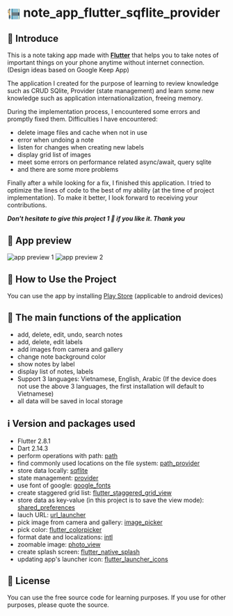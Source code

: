 # <img align="center" width="30px" src="assets\images\note_logo.png" /> note_app_flutter_sqflite_provider

## 👋 Introduce

This is a note taking app made with **[Flutter](https://flutter.dev/)** that helps you to take notes of important things on your phone anytime without internet connection. (Design ideas based on Google Keep App)

The application I created for the purpose of learning to review knowledge such as CRUD SQlite, Provider (state management) and learn some new knowledge such as application internationalization, freeing memory.

During the implementation process, I encountered some errors and promptly fixed them. Difficulties I have encountered:

- delete image files and cache when not in use
- error when undoing a note
- listen for changes when creating new labels
- display grid list of images
- meet some errors on performance related async/await, query sqlite
- and there are some more problems

Finally after a while looking for a fix, I finished this application. I tried to optimize the lines of code to the best of my ability (at the time of project implementation). To make it better, I look forward to receiving your contributions.

**_Don't hesitate to give this project 1 🌟 if you like it. Thank you_**

## 👀 App preview

![app preview 1](app_preview/Google-Pixel-4-XL-Presentation.png)
![app preview 2](app_preview/Google-Pixel-4-XL-Presentation-2.png)

## 📙 How to Use the Project

You can use the app by installing [Play Store][app-for-android] (applicable to android devices)

## 🥰 The main functions of the application

- add, delete, edit, undo, search notes
- add, delete, edit labels
- add images from camera and gallery
- change note background color
- show notes by label
- display list of notes, labels
- Support 3 languages: Vietnamese, English, Arabic (If the device does not use the above 3 languages, the first installation will default to Vietnamese)
- all data will be saved in local storage

## ℹ️ Version and packages used

- Flutter 2.8.1
- Dart 2.14.3
- perform operations with path: [path][path]
- find commonly used locations on the file system: [path_provider][path_provider]
- store data locally: [sqflite][sqflite]
- state management: [provider][provider]
- use font of google: [google_fonts][google_fonts]
- create staggered grid list: [flutter_staggered_grid_view][flutter_staggered_grid_view]
- store data as key-value (in this project is to save the view mode): [shared_preferences][shared_preferences]
- lauch URL: [url_launcher][url_launcher]
- pick image from camera and gallery: [image_picker][image_picker]
- pick color: [flutter_colorpicker][flutter_colorpicker]
- format date and localizations: [intl][intl]
- zoomable image: [photo_view][photo_view]
- create splash screen: [flutter_native_splash][flutter_native_splash]
- updating app's launcher icon: [flutter_launcher_icons][flutter_launcher_icons]

## 📝 License

You can use the free source code for learning purposes. If you use for other purposes, please quote the source.

<br/>

[app-for-android]: https://play.google.com/store/apps/details?id=github.ck1412.noteApp

<!-- Packages -->

[path]: https://pub.dev/packages/path
[path_provider]: https://pub.dev/packages/path_provider
[sqflite]: https://pub.dev/packages/sqflite
[provider]: https://pub.dev/packages/provider
[google_fonts]: https://pub.dev/packages/google_fonts
[flutter_staggered_grid_view]: https://pub.dev/packages/flutter_staggered_grid_view
[shared_preferences]: https://pub.dev/packages/shared_preferences
[url_launcher]: https://pub.dev/packages/url_launcher
[image_picker]: https://pub.dev/packages/image_picker
[flutter_colorpicker]: https://pub.dev/packages/flutter_colorpicker
[intl]: https://pub.dev/packages/intl
[photo_view]: https://pub.dev/packages/photo_view
[flutter_native_splash]: https://pub.dev/packages/flutter_native_splash
[flutter_launcher_icons]: https://pub.dev/packages/flutter_launcher_icons

<!--
start : 2/1/2022
end : 20/1/2022
-->
